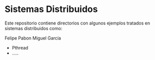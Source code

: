# Sistemas Distribuidos 
Este repositorio contiene directorios con algunos ejemplos tratados en sistemas distribuidos como:

Felipe Pabon
Miguel García

- Pthread
- .....
